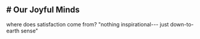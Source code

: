 ## # Our Joyful Minds 
where does satisfaction come from? 
"nothing inspirational--- just down-to-earth sense" 

